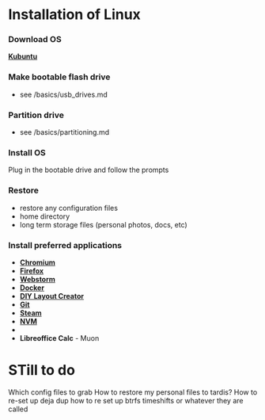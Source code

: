 # Installation of Linux

### Download OS
**[Kubuntu](https://kubuntu.org/getkubuntu/)**

### Make bootable flash drive
 - see /basics/usb_drives.md



### Partition drive
- see /basics/partitioning.md

### Install OS
Plug in the bootable drive and follow the prompts

### Restore
- restore any configuration files
- home directory
- long term storage files (personal photos, docs, etc)

### Install preferred applications
- **[Chromium](https://www.chromium.org/getting-involved/download-chromium/)**
- **[Firefox](https://www.mozilla.org/en-US/firefox/new/)**
- **[Webstorm](https://www.jetbrains.com/webstorm/)**
- **[Docker](https://www.docker.com/)**
- **[DIY Layout Creator](http://diy-fever.com/software/diylc/)**
- **[Git](https://git-scm.com/)**
- **[Steam](https://store.steampowered.com/about/)**
- **[NVM](https://github.com/nvm-sh/nvm#installing-and-updating)**
- **[]()**
- **Libreoffice Calc** - Muon 



# STill to do
Which config files to grab
How to restore my personal files to tardis?
How to re-set up deja dup
how to re set up btrfs timeshifts or whatever they are called
